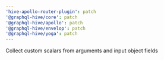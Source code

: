 ```yaml
---
'hive-apollo-router-plugin': patch
'@graphql-hive/core': patch
'@graphql-hive/apollo': patch
'@graphql-hive/envelop': patch
'@graphql-hive/yoga': patch
---
```


Collect custom scalars from arguments and input object fields
